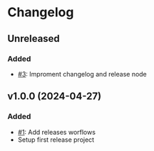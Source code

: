 # Changelog

## Unreleased

### Added

- [#3](https://github.com/erickmaria/sunch/pull/3): Improment changelog and release node

## v1.0.0 (2024-04-27)

### Added

- [#1](https://github.com/erickmaria/sunch/pull/1): Add releases worflows 
- Setup first release project 
